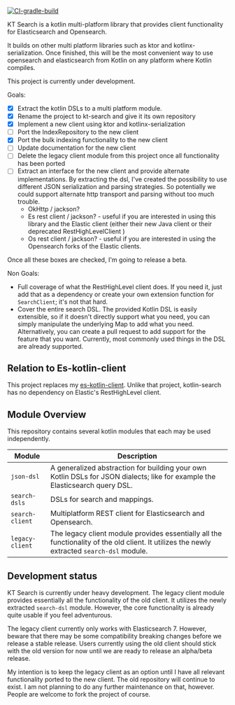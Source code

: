 [![CI-gradle-build](https://github.com/jillesvangurp/kt-search/actions/workflows/gradle.yml/badge.svg)](https://github.com/jillesvangurp/kt-search/actions/workflows/gradle.yml)

KT Search is a kotlin multi-platform library that provides client functionality for Elasticsearch and Opensearch.

It builds on other multi platform libraries such as ktor and kotlinx-serialization. Once finished, this will be the most convenient way to use opensearch and elasticsearch from Kotlin on any platform where Kotlin compiles.

This project is currently under development. 

Goals:

- [x] Extract the kotlin DSLs to a multi platform module.
- [x] Rename the project to kt-search and give it its own repository
- [x] Implement a new client using ktor and kotlinx-serialization
- [ ] Port the IndexRepository to the new client
- [x] Port the bulk indexing functionality to the new client
- [ ] Update documentation for the new client
- [ ] Delete the legacy client module from this project once all functionality has been ported
- [ ] Extract an interface for the new client and provide alternate implementations. By extracting the dsl, I've created the possibility to use different JSON serialization and parsing strategies. So potentially we could support alternate http transport and parsing without too much trouble.
  - OkHttp / jackson?
  - Es rest client / jackson? - useful if you are interested in using this library and the Elastic client (either their new Java client or their deprecated RestHighLevelClient )
  - Os rest client / jackson? - useful if you are interested in using the Opensearch forks of the Elastic clients.

Once all these boxes are checked, I'm going to release a beta.

Non Goals:

- Full coverage of what the RestHighLevel client does. If you need it, just add that as a dependency or create your own extension function for `SearchClient`; it's not that hard.
- Cover the entire search DSL. The provided Kotlin DSL is easily extensible, so if it doesn't directly support what you need, you can simply manipulate the underlying Map to add what you need. Alternatively, you can create a pull request to add support for the feature that you want. Currently, most commonly used things in the DSL are already supported.

## Relation to Es-kotlin-client

This project replaces my [es-kotlin-client](https://github.com/jillesvangurp/es-kotlin-client). Unlike that project, kotlin-search has no dependency on Elastic's RestHighLevel client.

## Module Overview

This repository contains several kotlin modules that each may be used independently.

| Module          | Description                                                                                                                                 |
|-----------------|---------------------------------------------------------------------------------------------------------------------------------------------|
| `json-dsl`      | A generalized abstraction for building your own Kotlin DSLs for JSON dialects; like for example the Elasticsearch query DSL.                |
| `search-dsls`   | DSLs for search and mappings.                                                                                                               |
| `search-client` | Multiplatform REST client for Elasticsearch and Opensearch.                                                                                 |
| `legacy-client` | The legacy client module provides essentially all the functionality of the old client. It utilizes the newly extracted `search-dsl` module. |


## Development status

KT Search is currently under heavy development. The legacy client module provides essentially all the functionality of the old client. It utilizes the newly extracted `search-dsl` module. However, the core functionality is already quite usable if you feel adventurous.

The legacy client currently only works with Elasticsearch 7. However, beware that there may be some compatibility breaking changes before we release a stable release. Users currently using the old client should stick with the old version for now until we are ready to release an alpha/beta release. 

My intention is to keep the legacy client as an option until I have all relevant functionality ported to the new client. The old repository will continue to exist. I am not planning to do any further maintenance on that, however. People are welcome to fork the project of course.
